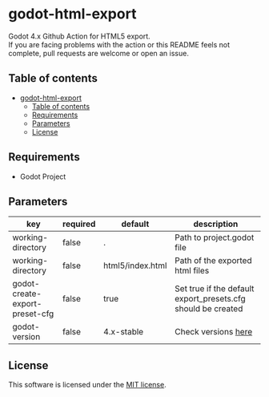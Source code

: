# godot-html-export
Godot 4.x Github Action for HTML5 export.  
If you are facing problems with the action or this README feels not complete, pull requests are welcome or open an issue.

## Table of contents
- [godot-html-export](#godot-html-export)
  - [Table of contents](#table-of-contents)
  - [Requirements](#requirements)
  - [Parameters](#parameters)
  - [License](#license)

## Requirements
 - Godot Project

## Parameters
| key | required | default | description |
| ----|----------|---------|-------------|
| working-directory | false | . | Path to project.godot file |
| working-directory | false | html5/index.html | Path of the exported html files |
| godot-create-export-preset-cfg | false | true | Set true if the default export_presets.cfg should be created |
| godot-version | false | 4.x-stable | Check versions [here](https://downloads.tuxfamily.org/godotengine/) |


<!-- ## Working examples
You an find a working examples here:  
https://github.com/dulvui/ball2box/blob/main/.github/workflows/upload-itchio.yml -->

## License
This software is licensed under the [MIT license](LICENSE).
